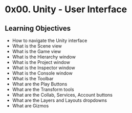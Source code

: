 # 0x00. Unity - User Interface
## Learning Objectives

+ How to navigate the Unity interface
+ What is the Scene view
+ What is the Game view
+ What is the Hierarchy window
+ What is the Project window
+ What is the Inspector window
+ What is the Console window
+ What is the Toolbar
+ What are the Play Buttons
+ What are the Transform tools
+ What are the Collab, Services, Account buttons
+ What are the Layers and Layouts dropdowns
+ What are Gizmos
